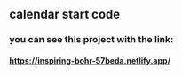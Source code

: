 ## calendar start code

### you can see this project with the link:

#### https://inspiring-bohr-57beda.netlify.app/
